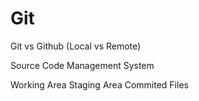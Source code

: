 # Git
Git vs Github (Local vs Remote)

Source Code Management System

Working Area
Staging Area
Commited Files